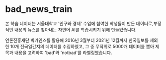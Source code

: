 # bad_news_train

본 학습 데이터는 서울대학교 '인구와 경제' 수업에 참여한 학생들이 만든 데이터로,부정적인 내용의 뉴스를 찾아내는 자연어 AI를 학습시키기 위해 만들었습니다.

언론진흥재단 빅카인즈를 활용해 2016년 3월부터 2021년 12월까지 한국일보를 제외한 10개 전국일간지의 데이터를 수집하였고, 
그 중 무작위로 5000개 데이터를 뽑아 제목과 내용을 고려하여 'bad'와 'notbad'를 라벨링했습니다.
